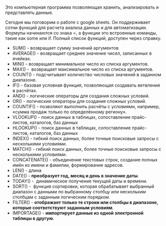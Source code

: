 Это компьютерная программа позволяющая хранить, анализировать и представлять данные.

Сегодня мы поговорим о работе с google sheets. Он поддерживает сотни функций для расчета анализа данных и для автоматизации. Формулы начинаются со знака =, а функции это встроенные команды, такие как some или if. Полный список функций, доступен через справку.

- SUM() - возвращает сумму значений аргументов
- AVERAGE() - возвращает среднее значение чисел, записанных в ячейках.
- MIN() - возвращает минимальное число из списка аргументов.
- MAX() -  возвращает максимальное число из списка аргументов.
- COUNT() - подсчитывает количество числовых значений в заданном диапазоне.
- IF() - базовая условная функция, позволяющая создавать ветвления в расчётах.
- AND() - логические операторы для создания сложных условий.
- OR() - логические операторы для создания сложных условий.
- COUNTIF() - позволяют выполнить расчёты с условиями, например, «сумма продаж только по определённому региону».
- VLOOKUP() - поиск данных в таблицах, сопоставление прайс-листов, каталогов, баз данных
- HLOOKUP() - поиск данных в таблицах, сопоставление прайс-листов, каталогов, баз данных
- INDEX() - гибкий поиск данных, более точные поисковые запросы с несколькими условиями.
- MATCH() - гибкий поиск данных, более точные поисковые запросы с несколькими условиями.
- CONCATENATE() - объединение текстовых строк, создание полных имён из имени и фамилии, формирование адресов.
- LEN() - длина
- DATE() - **преобразует год, месяц и день в значение даты**.
- TODAY() -  динамическое получение текущей даты и времени.  
- SORT() -  функция сортировки, которая обрабатывает выбранный диапазон с данными по выбранному столбцу или нескольким столбцам с заданным логическим порядком.
- FILTER() - **отображает только те строки или столбцы в диапазоне, которые соответствуют заданным условиям**.
- IMPORTAGE() - **импортирует данные из одной электронной таблицы в другую**.